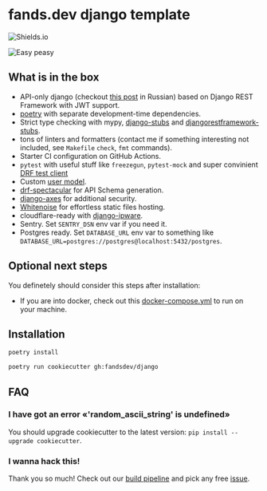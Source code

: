 # fands.dev django template

![Shields.io](https://img.shields.io/github/last-commit/fandsdev/django?style=flat-square)

![Easy peasy](https://user-images.githubusercontent.com/1592663/79918184-93bca100-8434-11ea-9902-0ff726a864a3.gif)

## What is in the box

* API-only django (checkout [this post](https://t.me/pmdaily/257) in Russian) based on Django REST Framework with JWT support.
* [poetry](https://python-poetry.org) with separate development-time dependencies.
* Strict type checking with mypy, [django-stubs](https://github.com/typeddjango/django-stubs) and [djangorestframework-stubs](https://github.com/typeddjango/djangorestframework-stubs).
* tons of linters and formatters (contact me if something interesting not included, see `Makefile` `check`, `fmt` commands).
* Starter CI configuration on GitHub Actions.
* `pytest` with useful stuff like `freezegun`, `pytest-mock` and super convinient [DRF test client](https://github.com/f213/django/blob/master/%7B%7Bcookiecutter.project_slug%7D%7D/src/tests/core/tests_health.py#L9)
* Custom [user model](https://docs.djangoproject.com/en/3.0/topics/auth/customizing/#specifying-a-custom-user-model).
* [drf-spectacular](https://github.com/tfranzel/drf-spectacular) for API Schema generation.
* [django-axes](https://github.com/jazzband/django-axes) for additional security.
* [Whitenoise](http://whitenoise.evans.io) for effortless static files hosting.
* cloudflare-ready with [django-ipware](https://github.com/un33k/django-ipware).
* Sentry. Set `SENTRY_DSN` env var if you need it.
* Postgres ready. Set `DATABASE_URL` env var to something like `DATABASE_URL=postgres://postgres@localhost:5432/postgres`.

## Optional next steps

You definetely should consider this steps after installation:

* If you are into docker, check out this [docker-compose.yml](https://github.com/f213/django/blob/master/%7B%7Bcookiecutter.project_slug%7D%7D/docker-compose.yml) to run on your machine.

## Installation

```bash
poetry install

poetry run cookiecutter gh:fandsdev/django
```

## FAQ

### I have got an error «'random_ascii_string' is undefined»

You should upgrade cookiecutter to the latest version: `pip install --upgrade cookiecutter`.

### I wanna hack this!

Thank you so much! Check out our [build pipeline](https://github.com/fandsdev/django/blob/master/Makefile) and pick any free [issue](https://github.com/fandsdev/django/issues).
